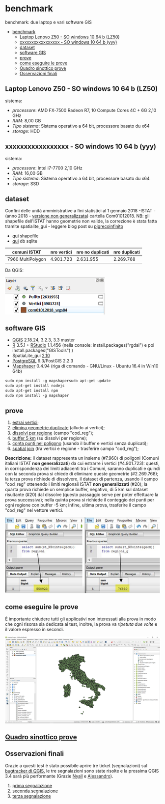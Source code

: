 # benchmark
benchmark: due laptop e vari software GIS

<!-- TOC -->

- [benchmark](#benchmark)
    - [Laptop Lenovo Z50 - SO windows 10 64 b (LZ50)](#laptop-lenovo-z50---so-windows-10-64-b-lz50)
    - [xxxxxxxxxxxxxxxxx - SO windows 10 64 b (yyy)](#xxxxxxxxxxxxxxxxx---so-windows-10-64-b-yyy)
    - [dataset](#dataset)
    - [software GIS](#software-gis)
    - [prove](#prove)
    - [come eseguire le prove](#come-eseguire-le-prove)
    - [Quadro sinottico prove](#quadro-sinottico-prove)
    - [Osservazioni finali](#osservazioni-finali)

<!-- /TOC -->

## Laptop Lenovo Z50 - SO windows 10 64 b (LZ50)

sistema:

* _processore_: AMD FX-7500 Radeon R7, 10 Compute Cores 4C + 6G 2,10 GHz
* _RAM_: 8,00 GB
* _Tipo sistema_: Sistema operativo a 64 bit, processore basato du x64
* _storage_: HDD 


## xxxxxxxxxxxxxxxxx - SO windows 10 64 b (yyy)

sistema:

* _processore_: Intel i7-7700 2,10 GHz
* _RAM_: 16,00 GB
* _Tipo sistema_: Sistema operativo a 64 bit, processore basato du x64
* _storage_: SSD

## dataset

Confini delle unità amministrative a fini statistici al 1 gennaio 2018 -ISTAT - (anno 2018 - [versione non generalizzata](https://www4.istat.it/it/archivio/209722)) cartella Com01012018. NB: gli shapefile dell'ISTAT hanno geometrie non valide, la correzione è stata fatta tramite spatialite_gui - leggere blog post su [pigrecoinfinito](https://pigrecoinfinito.wordpress.com/2018/03/23/gli-shapefile-istat-del-2018-non-sono-validi-ecco-come-correggerli-con-spatialite/)

* [qui](https://mega.nz/#!BApjSCJT!kSPF01S_BPEpK_ErYEx1Jse4XWjV52oA0iS0dgxZU5o) shapefile
* [qui](https://mega.nz/#!gFglWIAC!CmDUmG4FTbEwpd7KixGmf7Zhw7kALru_2eQfzSJpL9c) db sqlite

comuni ISTAT |nro vertici|nro no duplicati| nro duplicati
-------------|-----------|----------------|--------------
7960 MultiPolygon|4.901.723|2.631.955|2.269.768

Da QGIS:

![](./img/estrai_vertici/qgis33master_06.png)

## software GIS

* [QGIS](https://qgis.org/it/site/) 2.18.24, 3.2.3, 3.3 master
* [R](https://www.r-project.org/) 3.5.1 + [RStudio](https://www.rstudio.com/products/rstudio/download/) 1.1.456 (nella console: install.packages("rgdal") e poi install.packages("GISTools") )
* SpatiaLite_gui [2.10](http://www.gaia-gis.it/gaia-sins/windows-bin-NEXTGEN-amd64/)
* [PostgreSQL](https://www.postgresql.org/) 9.3/PostGIS 2.2.3
* [Mapshaper](https://mapshaper.org/) 0.4.94 (riga di comando - GNU/Linux - Ubuntu 16.4 in Win10 64b)

```
sudo npm install -g mapshapersudo apt-get update
sudo apt-get install nodejs
sudo apt-get install npm
sudo npm install -g mapshaper
```

## prove

1. [estrai vertici](./prove/estrai_vertici.md);
2. [elimina geometrie duplicate](./prove/elimina_geom_duplicate.md) (alludo ai vertici);
3. [dissolvi per regione](./prove/dissolvi_regione.md) (campo "cod_reg");
4. [buffer 5 km](./prove/buffer5km.md) (su dissolvi per regione);
5. [conta punti nel poligono](./prove/conta_punti_poligono.md) (usando il buffer e vertici senza duplicati);
6. [spatial join](./prove/spatial_join.md) (tra vertici e regione - trasferire campo "cod_reg");

**Descrizione:** il dataset rappresenta un insieme (#7.960) di poligoni (Comuni italiani ISTAT **non generalizzati**) da cui estrarre i vertici (#4.901.723): questi, in corrispondenza dei limiti adiacenti tra i Comuni, saranno duplicati e quindi con la seconda prova si chiede di eliminare queste geometrie (#2.269.768); la terza prova richiede di dissolvere, il dataset di partenza, usando il campo "cod_reg" ottenendo i limiti regionali ISTAT **non generalizzati** (#20); la quarta prova richiede un semplice buffer, negativo, di 5 km sul dataset risultante (#20) dal dissolve (questo passaggio serve per poter effettuare la prova successiva); nella quinta prova si richiede il conteggio dei punti per ogni regione con buffer -5 km; infine, ultima prova, trasferire il campo "cod_reg" nel vettore vertici.

![](./img/nro_vertici_reg.png)

## come eseguire le prove

È importante chiudere tutti gli applicativi non interessati alla prova in modo che ogni risorsa sia dedicata ai test, inoltre, la prova va _ripetuta due volte_ e il valore espresso in secondi.

![](./img/estrai_vertici/qgis33master_07.png)

## [Quadro sinottico prove](./quadro_sinottico.md)

## Osservazioni finali

Grazie a questi test è stato possibile aprire tre ticket (segnalazioni) sul [bugtracker di QGIS](https://issues.qgis.org/projects/qgis/issues/), le tre segnalazioni sono state risolte e la prossima QGIS 3.4 sarà più performante (Grazie [Nyall](https://twitter.com/nyalldawson?lang=it) e [Alessandro](https://twitter.com/elpaso66?lang=it)).

1. [prima segnalazione](https://issues.qgis.org/issues/19919)
2. [seconda segnalazione](https://issues.qgis.org/issues/19973)
3. [terza segnalazione](https://issues.qgis.org/issues/19971)